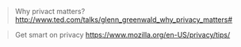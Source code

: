 > Why privact matters?
http://www.ted.com/talks/glenn_greenwald_why_privacy_matters#

> Get smart on privacy
https://www.mozilla.org/en-US/privacy/tips/
